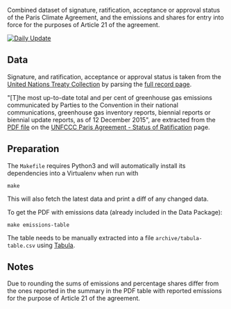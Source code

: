 Combined dataset of signature, ratification, acceptance or approval status
of the Paris Climate Agreement, and the emissions and shares for entry
into force for the purposes of Article 21 of the agreement.

[![Daily Update](https://github.com/openclimatedata/paris-agreement-entry-into-force/workflows/Daily%20Update/badge.svg)](https://github.com/openclimatedata/paris-agreement-entry-into-force/actions)

## Data

Signature, and ratification, acceptance or approval status is taken from the
[United Nations Treaty Collection](https://treaties.un.org/Pages/ViewDetails.aspx?src=TREATY&mtdsg_no=XXVII-7-d&chapter=27&clang=_en) by parsing the [full record page](https://treaties.un.org/Pages/showDetails.aspx?objid=0800000280458f37).

"[T]he most up-to-date total and per cent of
greenhouse gas emissions communicated by Parties to the Convention in their
national communications, greenhouse gas inventory reports, biennial reports or
biennial update reports, as of 12 December 2015", are extracted from the [PDF
file](http://unfccc.int/files/paris_agreement/application/pdf/10e.pdf) on the
[UNFCCC Paris Agreement - Status of Ratification](http://unfccc.int/paris_agreement/items/9444.php) page.


## Preparation

The `Makefile` requires Python3 and will automatically install its dependencies
into a Virtualenv when run with

```shell
make
```
This will also fetch the latest data and print a diff of any changed data.


To get the PDF with emissions data (already included in the Data Package):

```shell
make emissions-table
```

The table  needs to be manually extracted into a file
`archive/tabula-table.csv` using [Tabula](http://tabula.technology/).


## Notes

Due to rounding the sums of emissions and percentage shares differ from the ones
reported in the summary in the PDF table with reported emissions for the
purpose of Article 21 of the agreement.
